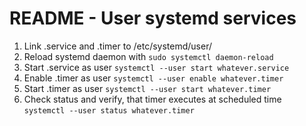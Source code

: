 # README - User systemd services

1. Link .service and .timer to /etc/systemd/user/
2. Reload systemd daemon with ```sudo systemctl daemon-reload```
3. Start .service as user ```systemctl --user start whatever.service```
4. Enable .timer as user ```systemctl --user enable whatever.timer```
5. Start .timer as user ```systemctl --user start whatever.timer```
6. Check status and verify, that timer executes at scheduled time ```systemctl --user status whatever.timer```
